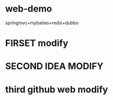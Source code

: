# web-demo
springmvc+mybaties+redis+dubbo
# FIRSET modify
# SECOND IDEA MODIFY
# third github web modify
